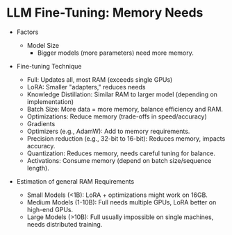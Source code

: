 # LLM Fine-Tuning: Memory Needs 
- Factors
    - Model Size
        - Bigger models (more parameters) need more memory.
- Fine-tuning Technique
    - Full: Updates all, most RAM (exceeds single GPUs)
    - LoRA: Smaller "adapters," reduces needs
    - Knowledge Distillation: Similar RAM to larger model (depending on implementation)
    - Batch Size: More data = more memory, balance efficiency and RAM.
    - Optimizations: Reduce memory (trade-offs in speed/accuracy)
    - Gradients
    - Optimizers (e.g., AdamW): Add to memory requirements.
    - Precision reduction (e.g., 32-bit to 16-bit): Reduces memory, impacts accuracy.
    - Quantization: Reduces memory, needs careful tuning for balance.
    - Activations: Consume memory (depend on batch size/sequence length).

- Estimation of general RAM Requirements
    - Small Models (<1B): LoRA + optimizations might work on 16GB.
    - Medium Models (1-10B): Full needs multiple GPUs, LoRA better on high-end GPUs.
    - Large Models (>10B): Full usually impossible on single machines, needs distributed training.
